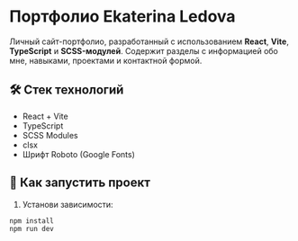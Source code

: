 # Портфолио Ekaterina Ledova

Личный сайт-портфолио, разработанный с использованием **React**, **Vite**, **TypeScript** и **SCSS-модулей**. Содержит разделы с информацией обо мне, навыками, проектами и контактной формой.


## 🛠️ Стек технологий

- React + Vite
- TypeScript
- SCSS Modules
- clsx
- Шрифт Roboto (Google Fonts)

## 🚀 Как запустить проект

1. Установи зависимости:

```bash
npm install
npm run dev